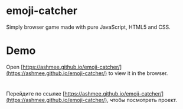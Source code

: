 # emoji-catcher
Simply browser game made with pure JavaScript, HTML5 and CSS.

# Demo

Open [https://ashmee.github.io/emoji-catcher/](https://ashmee.github.io/emoji-catcher/) to view it in the browser.
#
Перейдите по ссылке [https://ashmee.github.io/emoji-catcher/](https://ashmee.github.io/emoji-catcher/), чтобы посмотреть проект.
